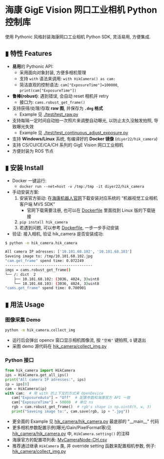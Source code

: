 # 海康 GigE Vision 网口工业相机 Python 控制库
使用 Pythonic 风格封装海康网口工业相机 Python SDK, 灵活易用, 方便集成. 

## ▮ 特性 Features
- **易用**的 Pythonic API:
   - 采用面向对象封装, 方便多相机管理
   - 支持 `with` 语法来调用: `with HikCamera() as cam:`
   - 简洁直观的控制语法: `cam["ExposureTime"]=100000`, `print(cam["ExposureTime"])`
- **鲁棒(robust)**: 遇到错误, 会自动 reset 相机并 retry
   - 接口为: `cams.robust_get_frame()`
- 支持获得/处理/存取 **raw 图**, 并保存为 **`.dng` 格式**
   - Example 见 [./test/test_raw.py](./test/test_raw.py)
- 支持每隔一定时间自动拍一次照片来调整自动曝光, 以防止太久没触发拍照, 导致曝光失效
   - Example 见 [./test/test_continuous_adjust_exposure.py](./test/test_continuous_adjust_exposure.py)
- 支持 **Windows/Linux** 系统, 有编译好的 **Docker 镜像** (`diyer22/hik_camera`)
- 支持 CS/CU/CE/CA/CH 系列的 GigE Vision 网口工业相机 
- 方便封装为 ROS 节点

## ▮ 安装 Install
- Docker 一键运行:
   - `docker run --net=host -v /tmp:/tmp -it diyer22/hik_camera`
- 手动安装方案:
   1. 安装官方驱动: 在[海康机器人官网](https://www.hikrobotics.com/cn/machinevision/service/download)下载安装对应系统的 “机器视觉工业相机客户端 MVS SDK”
      - 官网下载需要注册, 也可以在 [Dockerfile](Dockerfile) 里面找到 Linux 版的下载链接
   2. `pip install hik_camera`
   3. 若遇到问题, 可以参考 [Dockerfile](Dockerfile), 一步一步手动安装
- 验证: 接入相机, 验证 hik_camera 是否安装成功:
```bash
$ python -m hik_camera.hik_camera

All camera IP adresses: ['10.101.68.102', '10.101.68.103']
Saveing image to: /tmp/10.101.68.102.jpg
"cam.get_frame" spend time: 0.072249
----------------------------------------
imgs = cams.robust_get_frame()
└── /: dict  2
    ├── 10.101.68.102: (3036, 4024, 3)uint8
    └── 10.101.68.103: (3036, 4024, 3)uint8
"cams.get_frame" spend time: 0.700901
```

## ▮ 用法 Usage
### 图像采集 Demo
```bash
python -m hik_camera.collect_img
```
- 运行后会弹出 opencv 窗口显示相机图像流, 按 `"空格"` 键拍照, `Q` 键退出
- 采图 demo 源代码在 [hik_camera/collect_img.py](hik_camera/collect_img.py)

### Python 接口
```Python
from hik_camera import HikCamera
ips = HikCamera.get_all_ips()
print("All camera IP adresses:", ips)
ip = ips[0]
cam = HikCamera(ip)
with cam:  # 用 with 的上下文的方式来 OpenDevice
   cam["ExposureAuto"] = "Off"  # 配置参数和海康官方 API 一致
   cam["ExposureTime"] = 50000  # 单位 ns
   rgb = cam.robust_get_frame()  # rgb's shape is np.uint8(h, w, 3)
   print("Saveing image to:", cam.save(rgb, ip + ".jpg"))
```
- 更全面的 Example 见 [hik_camera/hik_camera.py](hik_camera/hik_camera.py) 最底部的 "\_\_main\_\_" 代码
- 更多相机参数配置示例(曝光/Gain/PixelFormat等)见 [hik_camera/hik_camera.py](hik_camera/hik_camera.py#L91) 中, `HikCamera.setting()` 的注释
- 海康官方的配置项列表: [MvCameraNode-CH.csv](hik_camera/MvCameraNode-CH.csv)
- 推荐通过继承 `HikCamera` 类, 并 override setting 函数来配置相机参数, 例子: [hik_camera/collect_img.py](hik_camera/collect_img.py)

